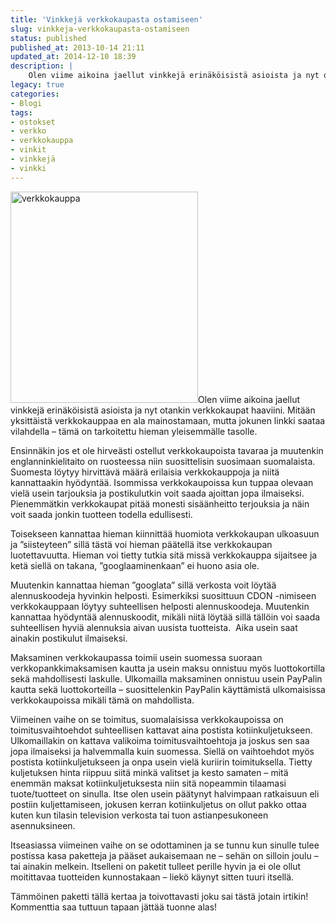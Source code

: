 ```yaml
---
title: 'Vinkkejä verkkokaupasta ostamiseen'
slug: vinkkeja-verkkokaupasta-ostamiseen
status: published
published_at: 2013-10-14 21:11
updated_at: 2014-12-10 18:39
description: |
    Olen viime aikoina jaellut vinkkejä erinäköisistä asioista ja nyt otankin verkkokaupat haaviini. Mitään yksittäistä verkkokauppaa en ala mainostamaan, mutta jokunen linkki saataa vilahdella – tämä on tarkoitettu hieman yleisemmälle tasolle. Ensinnäkin jos et ole hirveästi ostellut verkkokaupoista tavaraa ja muutenkin englanninkielitaito on ruosteessa niin suosittelisin suosimaan suomalaista. Suomesta löytyy hirvittävä määrä erilaisia verkkokauppoja ja niitä… Jatka lukemista Vinkkejä verkkokaupasta ostamiseen
legacy: true
categories:
- Blogi
tags:
- ostokset
- verkko
- verkkokauppa
- vinkit
- vinkkejä
- vinkki
---
```


<p><a href="https://cdn.markokaartinen.net/uploads/2013/10/verkkokauppa.jpg"><img loading="lazy" decoding="async" class="alignright size-medium wp-image-4507" src="https://cdn.markokaartinen.net/uploads/2013/10/verkkokauppa-300x338.jpg" alt="verkkokauppa" width="300" height="338" /></a>Olen viime aikoina jaellut vinkkejä erinäköisistä asioista ja nyt otankin verkkokaupat haaviini. Mitään yksittäistä verkkokauppaa en ala mainostamaan, mutta jokunen linkki saataa vilahdella &#8211; tämä on tarkoitettu hieman yleisemmälle tasolle.</p>
<p>Ensinnäkin jos et ole hirveästi ostellut verkkokaupoista tavaraa ja muutenkin englanninkielitaito on ruosteessa niin suosittelisin suosimaan suomalaista. Suomesta löytyy hirvittävä määrä erilaisia verkkokauppoja ja niitä kannattaakin hyödyntää. Isommissa verkkokaupoissa kun tuppaa olevaan vielä usein tarjouksia ja postikulutkin voit saada ajoittan jopa ilmaiseksi. Pienemmätkin verkkokaupat pitää monesti sisäänheitto terjouksia ja näin voit saada jonkin tuotteen todella edullisesti.</p>
<p>Toisekseen kannattaa hieman kiinnittää huomiota verkkokaupan ulkoasuun ja &#8221;siisteyteen&#8221; sillä tästä voi hieman päätellä itse verkkokaupan luotettavuutta. Hieman voi tietty tutkia sitä missä verkkokauppa sijaitsee ja ketä siellä on takana, &#8221;googlaaminenkaan&#8221; ei huono asia ole.</p>
<p>Muutenkin kannattaa hieman &#8221;googlata&#8221; sillä verkosta voit löytää alennuskoodeja hyvinkin helposti. Esimerkiksi suosittuun CDON -nimiseen verkkokauppaan löytyy suhteellisen helposti alennuskoodeja. Muutenkin kannattaa hyödyntää alennuskoodit, mikäli niitä löytää sillä tällöin voi saada suhteellisen hyviä alennuksia aivan uusista tuotteista.  Aika usein saat ainakin postikulut ilmaiseksi.</p>
<p>Maksaminen verkkokaupassa toimii usein suomessa suoraan verkkopankkimaksamisen kautta ja usein maksu onnistuu myös luottokortilla sekä mahdollisesti laskulle. Ulkomailla maksaminen onnistuu usein PayPalin kautta sekä luottokorteilla &#8211; suosittelenkin PayPalin käyttämistä ulkomaisissa verkkokaupoissa mikäli tämä on mahdollista.</p>
<p>Viimeinen vaihe on se toimitus, suomalaisissa verkkokaupoissa on toimitusvaihtoehdot suhteellisen kattavat aina postista kotiinkuljetukseen. Ulkomaillakin on kattava valikoima toimitusvaihtoehtoja ja joskus sen saa jopa ilmaiseksi ja halvemmalla kuin suomessa. Siellä on vaihtoehdot myös postista kotiinkuljetukseen ja onpa usein vielä kuriirin toimituksella. Tietty kuljetuksen hinta riippuu siitä minkä valitset ja kesto samaten &#8211; mitä enemmän maksat kotiinkuljetuksesta niin sitä nopeammin tilaamasi tuote/tuotteet on sinulla. Itse olen usein päätynyt halvimpaan ratkaisuun eli postiin kuljettamiseen, jokusen kerran kotiinkuljetus on ollut pakko ottaa kuten kun tilasin television verkosta tai tuon astianpesukoneen asennuksineen.</p>
<p>Itseasiassa viimeinen vaihe on se odottaminen ja se tunnu kun sinulle tulee postissa kasa paketteja ja pääset aukaisemaan ne &#8211; sehän on silloin joulu &#8211; tai ainakin melkein. Itselleni on paketit tulleet perille hyvin ja ei ole ollut moitittavaa tuotteiden kunnostakaan &#8211; liekö käynyt sitten tuuri itsellä.</p>
<p>Tämmöinen paketti tällä kertaa ja toivottavasti joku sai tästä jotain irtikin! Kommenttia saa tuttuun tapaan jättää tuonne alas!</p>